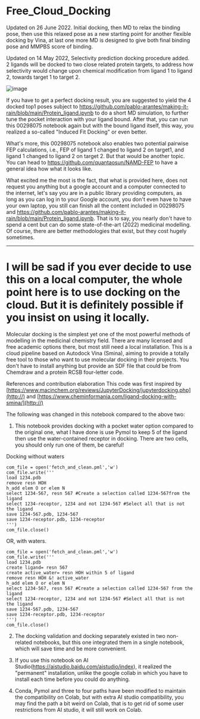 # Free_Cloud_Docking

Updated on 26 June 2022. Initial docking, then MD to relax the binding pose, then use this relaxed pose as a new starting point for another flexible docking by Vina, at last one more MD is designed to give both final binding pose and MMPBS score of binding.

Updated on 14 May 2022, Selectivity prediction docking procedure added. 2 ligands will be docked to two close related protein targets, to address how selectivity would change upon chemical modification from ligand 1 to ligand 2, towards target 1 to target 2.

![image](https://user-images.githubusercontent.com/75652473/168420589-deb81559-c4fe-443a-a9c1-74c3afb4cff9.png)

If you have to get a perfect docking result, you are suggested to yield the 4 docked top1 poses subject to https://github.com/pablo-arantes/making-it-rain/blob/main/Protein_ligand.ipynb to do a short MD simulation, to further tune the pocket interaction with your ligand bound. After that, you can run this 00298075 notebook again but with the bound ligand itself, this way, you realized a so-called "Induced Fit Docking" or even better.

What's more, this 00298075 notebook also enables two potential pairwise FEP calculations, i.e., FEP of ligand 1 changed to ligand 2 on target1, and ligand 1 changed to ligand 2 on target 2. But that would be another topic. You can head to https://github.com/quantaosun/NAMD-FEP to have a general idea how what it looks like.

What excited me the most is the fact, that what is provided here, does not request you anything but a google account and a computer connected to the internet, let's say you are in a public library providing computers, as long as you can log in to your Google account, you don't even have to have your own laptop, you still can finish all the content included in 00298075 and https://github.com/pablo-arantes/making-it-rain/blob/main/Protein_ligand.ipynb. That is to say, you nearly don't have to spend a cent but can do some state-of-the-art (2022) medicinal modelling. Of course, there are better methodologies that exist, but they cost hugely sometimes.

---------------------------------------------------------------------------------------------------------------------------------------------------------
# I will be sad if you ever decide to use this on a local computer, the whole point here is to use docking on the cloud. But it is definitely possible if you insist on using it locally.

Molecular docking is the simplest yet one of the most powerful methods of modelling in the medicinal chemistry field. There are many licensed and free academic options there, but most still need a local installation. This is a cloud pipeline based on Autodock Vina (Smina), aiming to provide a totally free tool to those who want to use molecular docking in their projects. You don't have to install anything but provide an SDF file that could be from Chemdraw and a protein RCSB four-letter code.

 References and contribution elaboration
 This code was first inspired by [https://www.macinchem.org/reviews/JupyterDocking/jupyterdocking.php](http://) and [https://www.cheminformania.com/ligand-docking-with-smina/](http://)


The following was changed in this notebook compared to the above two:
1. This notebook provides docking with a pocket water option compared to the original one, what I have done is use Pymol to keep 5 of the ligand then use the water-contained receptor in docking. There are two cells, you should only run one of them, be careful! 

Docking without waters

```
com_file = open('fetch_and_clean.pml','w')
com_file.write('''
load 1234.pdb
remove resn HOH
h_add elem O or elem N
select 1234-567, resn 567 #Create a selection called 1234-567from the ligand
select 1234-receptor, 1234 and not 1234-567 #Select all that is not the ligand
save 1234-567.pdb, 1234-567
save 1234-receptor.pdb, 1234-receptor    
''')
com_file.close()
```
OR, with waters.

```
com_file = open('fetch_and_clean.pml','w')
com_file.write('''
load 1234.pdb
create ligand= resn 567 
create active_water= resn HOH within 5 of ligand
remove resn HOH &! active_water
h_add elem O or elem N
select 1234-567, resn 567 #Create a selection called 1234-567 from the ligand
select 1234-receptor, 1234 and not 1234-567 #Select all that is not the ligand
save 1234-567.pdb, 1234-567
save 1234-receptor.pdb, 1234-receptor    
''')
com_file.close()
```

2. The docking validation and docking separately existed in two non-related notebooks, but this one integrated them in a single notebook, which will save time and be more convenient.
1. If you use this notebook on AI Studio(https://aistudio.baidu.com/aistudio/index), it realized the "permanent" installation, unlike the google collab in which you have to install each time before you could do anything. 

3. Conda, Pymol and three to four paths have been modified to maintain the compatibility on Colab, but with extra AI studio compatibility, you may find the path a bit weird on Colab, that is to get rid of some user restrictions from AI studio, it will still work on Colab. 
